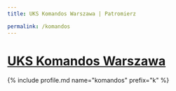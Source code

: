 ```yaml
---
title: UKS Komandos Warszawa | Patromierz

permalink: /komandos
---
```


# [UKS Komandos Warszawa](https://patronite.pl/komandos)

{% include profile.md name="komandos" prefix="k" %}
